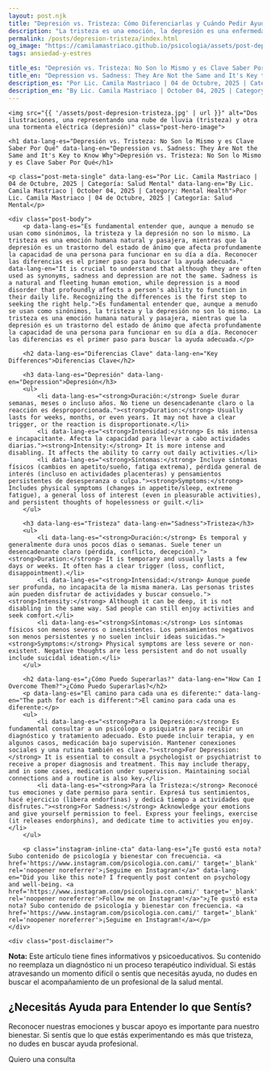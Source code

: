 ```yaml
---
layout: post.njk
title: "Depresión vs. Tristeza: Cómo Diferenciarlas y Cuándo Pedir Ayuda | Blog Camila Mastriaco"
description: "La tristeza es una emoción, la depresión es una enfermedad. Aprendé a reconocer las diferencias clave en duración, intensidad y síntomas para saber cómo actuar."
permalink: /posts/depresion-tristeza/index.html
og_image: "https://camilamastriaco.github.io/psicologia/assets/post-depresion-tristeza.jpg"
tags: ansiedad-y-estres

title_es: "Depresión vs. Tristeza: No Son lo Mismo y es Clave Saber Por Qué"
title_en: "Depression vs. Sadness: They Are Not the Same and It's Key to Know Why"
description_es: "Por Lic. Camila Mastriaco | 04 de Octubre, 2025 | Categoría: Salud Mental"
description_en: "By Lic. Camila Mastriaco | October 04, 2025 | Category: Mental Health"
---
```




    <img src="{{ '/assets/post-depresion-tristeza.jpg' | url }}" alt="Dos ilustraciones, una representando una nube de lluvia (tristeza) y otra una tormenta eléctrica (depresión)" class="post-hero-image">
    
    <h1 data-lang-es="Depresión vs. Tristeza: No Son lo Mismo y es Clave Saber Por Qué" data-lang-en="Depression vs. Sadness: They Are Not the Same and It's Key to Know Why">Depresión vs. Tristeza: No Son lo Mismo y es Clave Saber Por Qué</h1>
<div id="share-buttons-container"></div>

    <p class="post-meta-single" data-lang-es="Por Lic. Camila Mastriaco | 04 de Octubre, 2025 | Categoría: Salud Mental" data-lang-en="By Lic. Camila Mastriaco | October 04, 2025 | Category: Mental Health">Por Lic. Camila Mastriaco | 04 de Octubre, 2025 | Categoría: Salud Mental</p>
    
    <div class="post-body">
        <p data-lang-es="Es fundamental entender que, aunque a menudo se usan como sinónimos, la tristeza y la depresión no son lo mismo. La tristeza es una emoción humana natural y pasajera, mientras que la depresión es un trastorno del estado de ánimo que afecta profundamente la capacidad de una persona para funcionar en su día a día. Reconocer las diferencias es el primer paso para buscar la ayuda adecuada." data-lang-en="It is crucial to understand that although they are often used as synonyms, sadness and depression are not the same. Sadness is a natural and fleeting human emotion, while depression is a mood disorder that profoundly affects a person's ability to function in their daily life. Recognizing the differences is the first step to seeking the right help.">Es fundamental entender que, aunque a menudo se usan como sinónimos, la tristeza y la depresión no son lo mismo. La tristeza es una emoción humana natural y pasajera, mientras que la depresión es un trastorno del estado de ánimo que afecta profundamente la capacidad de una persona para funcionar en su día a día. Reconocer las diferencias es el primer paso para buscar la ayuda adecuada.</p>

        <h2 data-lang-es="Diferencias Clave" data-lang-en="Key Differences">Diferencias Clave</h2>
        
        <h3 data-lang-es="Depresión" data-lang-en="Depression">Depresión</h3>
        <ul>
            <li data-lang-es="<strong>Duración:</strong> Suele durar semanas, meses o incluso años. No tiene un desencadenante claro o la reacción es desproporcionada."><strong>Duration:</strong> Usually lasts for weeks, months, or even years. It may not have a clear trigger, or the reaction is disproportionate.</li>
            <li data-lang-es="<strong>Intensidad:</strong> Es más intensa e incapacitante. Afecta la capacidad para llevar a cabo actividades diarias."><strong>Intensity:</strong> It is more intense and disabling. It affects the ability to carry out daily activities.</li>
            <li data-lang-es="<strong>Síntomas:</strong> Incluye síntomas físicos (cambios en apetito/sueño, fatiga extrema), pérdida general de interés (incluso en actividades placenteras) y pensamientos persistentes de desesperanza o culpa."><strong>Symptoms:</strong> Includes physical symptoms (changes in appetite/sleep, extreme fatigue), a general loss of interest (even in pleasurable activities), and persistent thoughts of hopelessness or guilt.</li>
        </ul>

        <h3 data-lang-es="Tristeza" data-lang-en="Sadness">Tristeza</h3>
        <ul>
            <li data-lang-es="<strong>Duración:</strong> Es temporal y generalmente dura unos pocos días o semanas. Suele tener un desencadenante claro (pérdida, conflicto, decepción)."><strong>Duration:</strong> It is temporary and usually lasts a few days or weeks. It often has a clear trigger (loss, conflict, disappointment).</li>
            <li data-lang-es="<strong>Intensidad:</strong> Aunque puede ser profunda, no incapacita de la misma manera. Las personas tristes aún pueden disfrutar de actividades y buscar consuelo."><strong>Intensity:</strong> Although it can be deep, it is not disabling in the same way. Sad people can still enjoy activities and seek comfort.</li>
            <li data-lang-es="<strong>Síntomas:</strong> Los síntomas físicos son menos severos o inexistentes. Los pensamientos negativos son menos persistentes y no suelen incluir ideas suicidas."><strong>Symptoms:</strong> Physical symptoms are less severe or non-existent. Negative thoughts are less persistent and do not usually include suicidal ideation.</li>
        </ul>

        <h2 data-lang-es="¿Cómo Puedo Superarlas?" data-lang-en="How Can I Overcome Them?">¿Cómo Puedo Superarlas?</h2>
        <p data-lang-es="El camino para cada una es diferente:" data-lang-en="The path for each is different:">El camino para cada una es diferente:</p>
        <ul>
            <li data-lang-es="<strong>Para la Depresión:</strong> Es fundamental consultar a un psicólogo o psiquiatra para recibir un diagnóstico y tratamiento adecuado. Esto puede incluir terapia, y en algunos casos, medicación bajo supervisión. Mantener conexiones sociales y una rutina también es clave."><strong>For Depression:</strong> It is essential to consult a psychologist or psychiatrist to receive a proper diagnosis and treatment. This may include therapy, and in some cases, medication under supervision. Maintaining social connections and a routine is also key.</li>
            <li data-lang-es="<strong>Para la Tristeza:</strong> Reconocé tus emociones y date permiso para sentir. Expresá tus sentimientos, hacé ejercicio (libera endorfinas) y dedicá tiempo a actividades que disfrutes."><strong>For Sadness:</strong> Acknowledge your emotions and give yourself permission to feel. Express your feelings, exercise (it releases endorphins), and dedicate time to activities you enjoy.</li>
        </ul>
        
        <p class="instagram-inline-cta" data-lang-es="¿Te gustó esta nota? Subo contenido de psicología y bienestar con frecuencia. <a href='https://www.instagram.com/psicologia.con.cami/' target='_blank' rel='noopener noreferrer'>¡Seguime en Instagram!</a>" data-lang-en="Did you like this note? I frequently post content on psychology and well-being. <a href='https://www.instagram.com/psicologia.con.cami/' target='_blank' rel='noopener noreferrer'>Follow me on Instagram!</a>">¿Te gustó esta nota? Subo contenido de psicología y bienestar con frecuencia. <a href='https://www.instagram.com/psicologia.con.cami/' target='_blank' rel='noopener noreferrer'>¡Seguime en Instagram!</a></p>
    </div>
    
    <div class="post-disclaimer">
<p data-lang-es="<strong>Nota:</strong> Este artículo tiene fines informativos y psicoeducativos. Su contenido no reemplaza un diagnóstico ni un proceso terapéutico individual. Si estás atravesando un momento difícil o sentís que necesitás ayuda, no dudes en buscar el acompañamiento de un profesional de la salud mental." data-lang-en="<strong>Disclaimer:</strong> This article is for informational and psychoeducational purposes only. It is not a substitute for a professional diagnosis or an individual therapeutic process. If you are going through a difficult time or feel you need help, do not hesitate to seek support from a mental health professional.">
<strong>Nota:</strong> Este artículo tiene fines informativos y psicoeducativos. Su contenido no reemplaza un diagnóstico ni un proceso terapéutico individual. Si estás atravesando un momento difícil o sentís que necesitás ayuda, no dudes en buscar el acompañamiento de un profesional de la salud mental.
</p>
</div>

<section id="cta-post" class="animate-on-scroll">
        <h2 data-lang-es="¿Necesitás Ayuda para Entender lo que Sentís?" data-lang-en="Need Help Understanding What You Feel?">¿Necesitás Ayuda para Entender lo que Sentís?</h2>
        <p data-lang-es="Reconocer nuestras emociones y buscar apoyo es importante para nuestro bienestar. Si sentís que lo que estás experimentando es más que tristeza, no dudes en buscar ayuda profesional." data-lang-en="Recognizing our emotions and seeking support is important for our well-being. If you feel that what you are experiencing is more than sadness, do not hesitate to seek professional help.">Reconocer nuestras emociones y buscar apoyo es importante para nuestro bienestar. Si sentís que lo que estás experimentando es más que tristeza, no dudes en buscar ayuda profesional.</p>
        <a 
            class="btn whatsapp-trigger" 
            data-location="post_depresion_cta" 
            target="_blank" 
            rel="noopener noreferrer" 
            data-lang-es="Quiero una consulta" 
            data-lang-en="I want a consultation" 
            data-whatsapp-es="Hola Camila, leí tu nota sobre depresión y tristeza y quisiera consultarte sobre las sesiones." 
            data-whatsapp-en="Hi Camila, I read your note about depression and sadness and would like to ask about the sessions." 
        >Quiero una consulta</a>
    </section>
